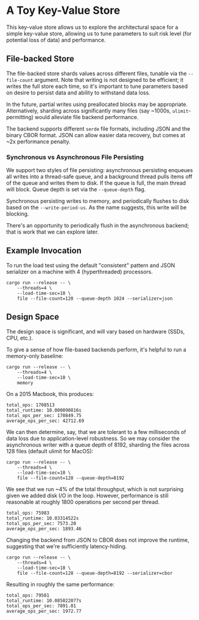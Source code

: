 # A Toy Key-Value Store

This key-value store allows us to explore the architectural space for a simple
key-value store, allowing us to tune parameters to suit risk level (for potential
loss of data) and performance.

## File-backed Store

The file-backed store shards values across different files, tunable via the
`--file-count` argument. Note that writing is not designed to be efficient;
it writes the full store each time, so it's important to tune parameters based
on desire to persist data and ability to withstand data loss.

In the future, partial writes using preallocated blocks may be appropriate.
Alternatively, sharding across significantly many files (say ~1000s,
`ulimit`-permitting) would alleviate file backend performance.

The backend supports different `serde` file formats, including JSON and the
binary CBOR format. JSON can allow easier data recovery, but comes at ~2x
performance penalty.

### Synchronous vs Asynchronous File Persisting

We support two styles of file persisting: asynchronous persisting enqueues all
writes into a thread-safe queue, and a background thread pulls items off of the
queue and writes them to disk. If the queue is full, the main thread will block.
Queue depth is set via the `--queue-depth` flag.

Synchronous persisting writes to memory, and periodically flushes to disk based
on the `--write-period-us`. As the name suggests, this write will be blocking.

There's an opportunity to periodically flush in the asynchronous backend; that
is work that we can explore later.

## Example Invocation

To run the load test using the default "consistent" pattern and JSON serializer
on a machine with 4 (hyperthreaded) processors.

```
cargo run --release -- \
    --threads=4 \
    --load-time-sec=10 \
    file --file-count=120 --queue-depth 1024 --serializer=json
```

## Design Space

The design space is significant, and will vary based on hardware (SSDs, CPU, etc.).

To give a sense of how file-based backends perform, it's helpful to run a memory-only baseline:

```
cargo run --release -- \
    --threads=4 \
    --load-time-sec=10 \
    memory
```

On a 2015 Macbook, this produces:
```
total_ops: 1708513
total_runtime: 10.000090816s
total_ops_per_sec: 170849.75
average_ops_per_sec: 42712.69
```

We can then determine, say, that we are tolerant to a few milliseconds of data loss
due to application-level robustness. So we may consider the asynchronous writer with
a queue depth of 8192, sharding the files across 128 files (default ulimit for MacOS):
```
cargo run --release -- \
    --threads=4 \
    --load-time-sec=10 \
    file --file-count=128 --queue-depth=8192
```

We see that we run ~4% of the total throughput, which is not surprising given we
added disk I/O in the loop. However, performance is still reasonable at roughly
1800 operations per second per thread.
```
total_ops: 75983
total_runtime: 10.03314522s
total_ops_per_sec: 7573.20
average_ops_per_sec: 1893.46
```

Changing the backend from JSON to CBOR does not improve the runtime, suggesting
that we're sufficiently latency-hiding.
```
cargo run --release -- \
    --threads=4 \
    --load-time-sec=10 \
    file --file-count=128 --queue-depth=8192 --serializer=cbor
```

Resulting in roughly the same performance:
```
total_ops: 79581
total_runtime: 10.085022077s
total_ops_per_sec: 7891.01
average_ops_per_sec: 1972.77
```

